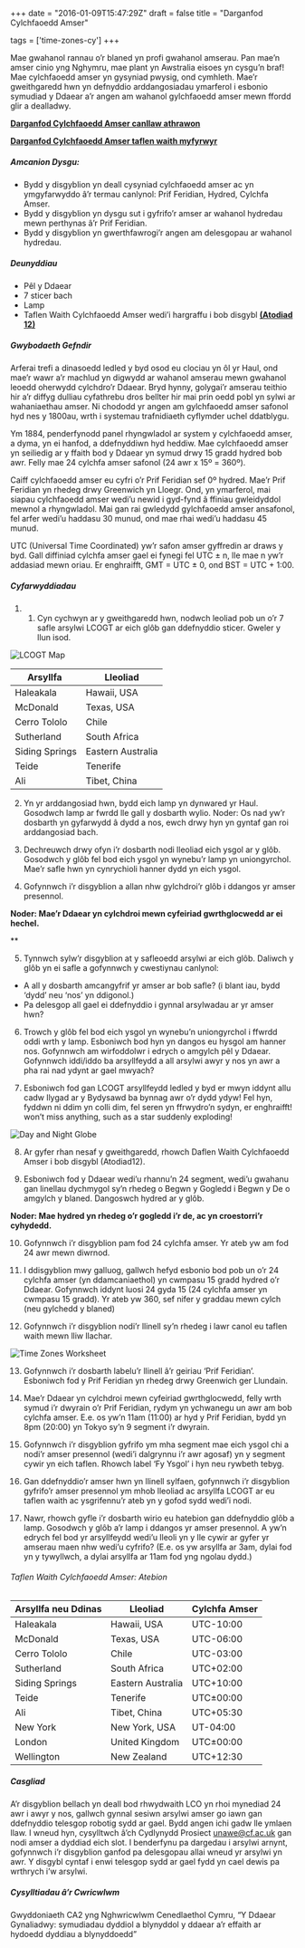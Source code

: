 +++
date = "2016-01-09T15:47:29Z"
draft = false
title = "Darganfod Cylchfaoedd Amser"

tags = ['time-zones-cy']
+++

Mae gwahanol rannau o’r blaned yn profi gwahanol amserau. Pan mae’n amser cinio yng Nghymru, mae plant yn Awstralia eisoes yn cysgu’n braf! Mae cylchfaoedd amser yn gysyniad pwysig, ond cymhleth. Mae’r gweithgaredd hwn yn defnyddio arddangosiadau ymarferol i esbonio symudiad y Ddaear a’r angen am wahanol gylchfaoedd amser mewn ffordd glir a dealladwy.

[**Darganfod Cylchfaoedd Amser canllaw athrawon**](https://drive.google.com/open?id=1KBU5o_YrH6dOgWfGE8yy46XXepJEt6yQ)

[**Darganfod Cylchfaoedd Amser taflen waith myfyrwyr**](https://drive.google.com/open?id=1n-J473JdlJDuDmKry1ShgchU10GdP33s)

##### Amcanion Dysgu:

- Bydd y disgyblion yn deall cysyniad cylchfaoedd amser ac yn ymgyfarwyddo â’r termau canlynol: Prif Feridian, Hydred, Cylchfa Amser.
- Bydd y disgyblion yn dysgu sut i gyfrifo’r amser ar wahanol hydredau mewn perthynas â’r Prif Feridian.
- Bydd y disgyblion yn gwerthfawrogi’r angen am delesgopau ar wahanol hydredau.

##### Deunyddiau

- Pêl y Ddaear
- 7 sticer bach
- Lamp
- Taflen Waith Cylchfaoedd Amser wedi’i hargraffu i bob disgybl [**(Atodiad 12)**](https://drive.google.com/open?id=1n-J473JdlJDuDmKry1ShgchU10GdP33s)

##### Gwybodaeth Gefndir

Arferai trefi a dinasoedd ledled y byd osod eu clociau yn ôl yr Haul, ond mae’r wawr a’r machlud yn digwydd ar wahanol amserau mewn gwahanol leoedd oherwydd cylchdro’r Ddaear. Bryd hynny, golygai’r amserau teithio hir a’r diffyg dulliau cyfathrebu dros bellter hir mai prin oedd pobl yn sylwi ar wahaniaethau amser. Ni chododd yr angen am gylchfaoedd amser safonol hyd nes y 1800au, wrth i systemau trafnidiaeth cyflymder uchel ddatblygu. 

Ym 1884, penderfynodd panel rhyngwladol ar system y cylchfaoedd amser, a dyma, yn ei hanfod, a ddefnyddiwn hyd heddiw. Mae cylchfaoedd amser yn seiliedig ar y ffaith bod y Ddaear yn symud drwy 15 gradd hydred bob awr. Felly mae 24 cylchfa amser safonol (24 awr x 15º = 360º). 

Caiff cylchfaoedd amser eu cyfri o’r Prif Feridian sef 0º hydred. Mae’r Prif Feridian yn rhedeg drwy Greenwich yn Lloegr. Ond, yn ymarferol, mai siapau cylchfaoedd amser wedi’u newid i gyd-fynd â ffiniau gwleidyddol mewnol a rhyngwladol. Mai gan rai gwledydd gylchfaoedd amser ansafonol, fel arfer wedi’u haddasu 30 munud, ond mae rhai wedi’u haddasu 45 munud.
 
UTC (Universal Time Coordinated) yw’r safon amser gyffredin ar draws y byd. Gall diffiniad cylchfa amser gael ei fynegi fel UTC ± n, lle mae n yw’r addasiad mewn oriau. Er enghraifft, GMT = UTC ± 0, ond BST = UTC + 1:00.  

##### Cyfarwyddiadau

1) 1.	Cyn cychwyn ar y gweithgaredd hwn, nodwch leoliad pob un o’r 7 safle arsylwi LCOGT ar eich glôb gan ddefnyddio sticer. Gweler y llun isod. 

![LCOGT Map](/images/lcogt_observatory_map.png)

Arsyllfa  | Lleoliad
--- | ---
Haleakala | Hawaii, USA
McDonald | Texas, USA
Cerro Tololo | Chile
Sutherland | South Africa
Siding Springs | Eastern Australia
Teide | Tenerife
Ali | Tibet, China

2) Yn yr arddangosiad hwn, bydd eich lamp yn dynwared yr Haul. Gosodwch lamp ar fwrdd lle gall y dosbarth wylio. Noder: Os nad yw’r dosbarth yn gyfarwydd â dydd a nos, ewch drwy hyn yn gyntaf gan roi arddangosiad bach. 

3) Dechreuwch drwy ofyn i’r dosbarth nodi lleoliad eich ysgol ar y glôb. Gosodwch y glôb fel bod eich ysgol yn wynebu’r lamp yn uniongyrchol. Mae’r safle hwn yn cynrychioli hanner dydd yn eich ysgol. 

4) Gofynnwch i’r disgyblion a allan nhw gylchdroi’r glôb i ddangos yr amser presennol. 

**Noder: Mae’r Ddaear yn cylchdroi mewn cyfeiriad gwrthglocwedd ar ei hechel.**

**

5) Tynnwch sylw’r disgyblion at y safleoedd arsylwi ar eich glôb. Daliwch y glôb yn ei safle a gofynnwch y cwestiynau canlynol:
- A all y dosbarth amcangyfrif yr amser ar bob safle? (i blant iau, bydd ‘dydd’ neu ‘nos’ yn ddigonol.)
- Pa delesgop all gael ei ddefnyddio i gynnal arsylwadau ar yr amser hwn?

6) Trowch y glôb fel bod eich ysgol yn wynebu’n uniongyrchol i ffwrdd oddi wrth y lamp. Esboniwch bod hyn yn dangos eu hysgol am hanner nos. Gofynnwch am wirfoddolwr i edrych o amgylch pêl y Ddaear. Gofynnwch iddi/iddo ba arsyllfeydd a all arsylwi awyr y nos yn awr a pha rai nad ydynt ar gael mwyach?

7) Esboniwch fod gan LCOGT arsyllfeydd ledled y byd er mwyn iddynt allu cadw llygad ar y Bydysawd ba bynnag awr o’r dydd ydyw! Fel hyn, fyddwn ni ddim yn colli dim, fel seren yn ffrwydro’n sydyn, er enghraifft!
 won’t miss anything, such as a star suddenly exploding!

![Day and Night Globe](/images/day-night-globe.png)

8) Ar gyfer rhan nesaf y gweithgaredd, rhowch Daflen Waith Cylchfaoedd Amser i bob disgybl (Atodiad12).

9) Esboniwch fod y Ddaear wedi’u rhannu’n 24 segment, wedi’u gwahanu gan linellau dychmygol sy’n rhedeg o Begwn y Gogledd i Begwn y De o amgylch y blaned. Dangoswch hydred ar y glôb.

**Noder: Mae hydred yn rhedeg o’r gogledd i’r de, ac yn croestorri’r cyhydedd.**

10) Gofynnwch i’r disgyblion pam fod 24 cylchfa amser. Yr ateb yw am fod 24 awr mewn diwrnod.

11) I ddisgyblion mwy galluog, gallwch hefyd esbonio bod pob un o’r 24 cylchfa amser (yn ddamcaniaethol) yn cwmpasu 15 gradd hydred o’r Ddaear. Gofynnwch iddynt luosi 24 gyda 15 (24 cylchfa amser yn cwmpasu 15 gradd). Yr ateb yw 360, sef nifer y graddau mewn cylch (neu gylchedd y blaned) 

12) Gofynnwch i’r disgyblion nodi’r llinell sy’n rhedeg i lawr canol eu taflen waith mewn lliw llachar. 

![Time Zones Worksheet](/images/Aatodiad12-scrn.png)

13) Gofynnwch i’r dosbarth labelu’r llinell â’r geiriau ‘Prif Feridian’. Esboniwch fod y Prif Feridian yn rhedeg drwy Greenwich ger Llundain.

14) Mae’r Ddaear yn cylchdroi mewn cyfeiriad gwrthglocwedd, felly wrth symud i’r dwyrain o’r Prif Feridian, rydym yn ychwanegu un awr am bob cylchfa amser. E.e. os yw’n  11am (11:00) ar hyd y Prif Feridian, bydd yn 8pm (20:00) yn Tokyo sy’n 9 segment i’r dwyrain. 

15) Gofynnwch i’r disgyblion gyfrifo ym mha segment mae eich ysgol chi a nodi’r amser presennol (wedi’i dalgrynnu i’r awr agosaf) yn y segment cywir yn eich taflen. Rhowch label ‘Fy Ysgol’ i hyn neu rywbeth tebyg.

16) Gan ddefnyddio’r amser hwn yn llinell sylfaen, gofynnwch i’r disgyblion gyfrifo’r amser presennol ym mhob lleoliad ac arsyllfa LCOGT ar eu taflen waith ac ysgrifennu’r ateb yn y gofod sydd wedi’i nodi.

17) Nawr, rhowch gyfle i’r dosbarth wirio eu hatebion gan ddefnyddio glôb a lamp. Gosodwch y glôb a’r lamp i ddangos yr amser presennol. A yw’n edrych fel bod yr arsyllfeydd wedi’u lleoli yn y lle cywir ar gyfer yr amserau maen nhw wedi’u cyfrifo? (E.e. os yw arsyllfa ar 3am, dylai fod yn y tywyllwch, a dylai arsyllfa ar 11am fod yng ngolau dydd.)

###### Taflen Waith Cylchfaoedd Amser: Atebion

Arsyllfa neu Ddinas | Lleoliad | Cylchfa Amser
--- | --- | ---
Haleakala | Hawaii, USA | UTC-10:00 
McDonald | Texas, USA | UTC-06:00
Cerro Tololo | Chile | UTC-03:00
Sutherland | South Africa | UTC+02:00
Siding Springs | Eastern Australia | UTC+10:00
Teide | Tenerife | UTC±00:00
Ali | Tibet, China | UTC+05:30
New York | New York, USA | UT-04:00
London | United Kingdom | UTC±00:00
Wellington | New Zealand | UTC+12:30

##### Casgliad

A’r disgyblion bellach yn deall bod rhwydwaith LCO yn rhoi mynediad 24 awr i awyr y nos, gallwch gynnal sesiwn arsylwi amser go iawn gan ddefnyddio telesgop robotig sydd ar gael. Bydd angen ichi gadw lle ymlaen llaw. I wneud hyn, cysylltwch â’ch Cydlynydd Prosiect [unawe@cf.ac.uk](unawe@cf.ac.uk) gan nodi amser a dyddiad eich slot. I benderfynu pa dargedau i arsylwi arnynt, gofynnwch i’r disgyblion ganfod pa delesgopau allai wneud yr arsylwi yn awr. Y disgybl cyntaf i enwi telesgop sydd ar gael fydd yn cael dewis pa wrthrych i’w arsylwi.

##### Cysylltiadau â’r Cwricwlwm

Gwyddoniaeth CA2 yng Nghwricwlwm Cenedlaethol Cymru, “Y Ddaear Gynaliadwy: symudiadau dyddiol a blynyddol y ddaear a’r effaith ar hydoedd dyddiau a blynyddoedd”
